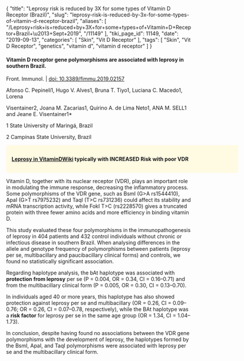 {
    "title": "Leprosy risk is reduced by 3X for some types of Vitamin D Receptor (Brazil)",
    "slug": "leprosy-risk-is-reduced-by-3x-for-some-types-of-vitamin-d-receptor-brazil",
    "aliases": [
        "/Leprosy+risk+is+reduced+by+3X+for+some+types+of+Vitamin+D+Receptor+Brazil+\u2013+Sept+2019",
        "/11149"
    ],
    "tiki_page_id": 11149,
    "date": "2019-09-13",
    "categories": [
        "Skin",
        "Vit D Receptor"
    ],
    "tags": [
        "Skin",
        "Vit D Receptor",
        "genetics",
        "vitamin d",
        "vitamin d receptor"
    ]
}


#### Vitamin D receptor gene polymorphisms are associated with leprosy in southern Brazil.

Front. Immunol. | [doi: 10.3389/fimmu.2019.02157](https://doi.org/10.3389/fimmu.2019.02157)

Afonso C. Pepineli1,  Hugo V. Alves1,  Bruna T. Tiyo1, Luciana C. Macedo1, Lorena 

Visentainer2,  Joana M. Zacarias1,  Quirino A. de Lima Neto1,  ANA M. SELL1 and  Jeane E. Visentainer1*

1 State University of Maringá, Brazil

2 Campinas State University, Brazil

<div class="border" style="background-color:#FFFAE2;padding:15px;margin:10px 0;border-radius:5px;width:600px">

 **[Leprosy in VitaminDWiki](/posts/leprosy-low-vitamin-d-and-poor-vitamin-d-receptor-many-studies) typically with INCREASED Risk with poor VDR** 

</div>

Vitamin D, together with its nuclear receptor (VDR), plays an important role in modulating the immune response, decreasing the inflammatory process. Some polymorphisms of the VDR gene, such as BsmI (G>A rs1544410), ApaI (G>T rs7975232) and TaqI (T>C rs731236) could affect its stability and mRNA transcription activity, while FokI T>C (rs2228570) gives a truncated protein with three fewer amino acids and more efficiency in binding vitamin D.

This study evaluated these four polymorphisms in the immunopathogenesis of leprosy in 404 patients and 432 control individuals without chronic or infectious disease in southern Brazil. When analysing differences in the allele and genotype frequency of polymorphisms between patients (leprosy per se, multibacillary and paucibacillary clinical forms) and controls, we found no statistically significant association. 

Regarding haplotype analysis, the bAt haplotype was associated with  **protection from leprosy**  per se (P = 0.004, OR = 0.34, CI = 0.16–0.71) and from the multibacillary clinical form (P = 0.005, OR = 0.30, CI = 0.13–0.70). 

In individuals aged 40 or more years, this haplotype has also showed protection against leprosy per se and multibacillary (OR = 0.26, CI = 0.09–0.76; OR = 0.26, CI = 0.07–0.78, respectively), while the BAt haplotype was a  **risk factor**  for leprosy per se in the same age group (OR = 1.34, CI = 1.04–1.73). 

In conclusion, despite having found no associations between the VDR gene polymorphisms with the development of leprosy, the haplotypes formed by the BsmI, ApaI, and TaqI polymorphisms were associated with leprosy per se and the multibacillary clinical form.